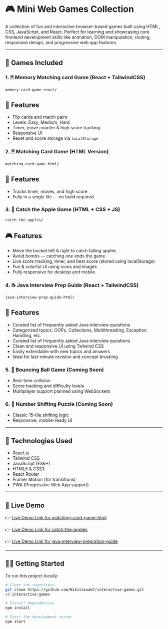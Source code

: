 # 🎮 Mini Web Games Collection

A collection of fun and interactive browser-based games built using HTML, CSS, JavaScript, and React. Perfect for learning and showcasing core frontend development skills like animation, DOM manipulation, routing, responsive design, and progressive web app features.

---

## 🧩 Games Included

### 1. 🃏 Memory Matching card Game (React + TailwindCSS)
`memory-card-game-react/`

## 🚀 Features
- Flip cards and match pairs
- Levels: Easy, Medium, Hard
- Timer, move counter & high score tracking
- Responsive UI
- Reset and score storage via `localStorage`

### 2. 🃏 Matching Card Game (HTML Version)
`matching-card-game-html/`
## 🚀 Features
- Tracks timer, moves, and high score
- Fully in a single file — no build required

### 3. 🍎 Catch the Apple Game (HTML + CSS + JS)
`catch-the-apples/`

## 🎮 Features
- Move the bucket left & right to catch falling apples
- Avoid bombs — catching one ends the game
- Live score tracking, timer, and best score (stored using localStorage)
- Fun & colorful UI using icons and images
- Fully responsive for desktop and mobile

### 4. ☕ Java Interview Prep Guide (React + TailwindCSS)
`java-interview-prep-guide-html/`

## 📘 Features
- Curated list of frequently asked Java interview questions
- Categorized topics: OOPs, Collections, Multithreading, Exception Handling, etc.
- Curated list of frequently asked Java interview questions
- Clean and responsive UI using Tailwind CSS
- Easily extendable with new topics and answers
- Ideal for last-minute revision and concept brushing

### 5. 🏀 Bouncing Ball Game (Coming Soon)
- Real-time collision
- Score tracking and difficulty levels
- Multiplayer support planned using WebSockets

### 6. 🔢 Number Shifting Puzzle (Coming Soon)
- Classic 15-tile shifting logic
- Responsive, mobile-ready UI

---

## 🚀 Technologies Used

- React.js
- Tailwind CSS
- JavaScript (ES6+)
- HTML5 & CSS3
- React Router
- Framer Motion (for transitions)
- PWA (Progressive Web App support)

---

## 📲 Live Demo

👉 [Live Demo Link for matching-card-game-html](https://nikitasoam7.github.io/interactive-games/matching-card-game/matching-card-game-html/)

👉 [Live Demo Link for catch-the-apples](https://nikitasoam7.github.io/interactive-games/catch-the-apples/)

👉 [Live Demo Link for java-interview-prepration-guide](https://nikitasoam7.github.io/interactive-games/java-interview-prepration-guide/java-interview-prep-guide-html)

---

## 🧑‍💻 Getting Started

To run this project locally:

```bash
# Clone the repository
git clone https://github.com/Nikitasoam7/interactive-games.git
cd interactive-games

# Install dependencies
npm install

# Start the development server
npm start
